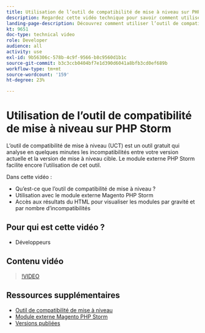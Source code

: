 ```yaml
---
title: Utilisation de l’outil de compatibilité de mise à niveau sur PHP Storm
description: Regardez cette vidéo technique pour savoir comment utiliser l’outil de compatibilité de mise à niveau avec le plug-in PHP Storm.
landing-page-description: Découvrez comment utiliser l’outil de compatibilité de mise à niveau avec le plug-in PHP Storm afin de faciliter l’identification et la résolution des incompatibilités.
kt: 9651
doc-type: technical video
role: Developer
audience: all
activity: use
exl-id: 9b56306c-578b-4c9f-9566-b8c9560d1b1c
source-git-commit: b3c3ccb0404bf7e1d390d6041a8bfb3cd0ef689b
workflow-type: tm+mt
source-wordcount: '159'
ht-degree: 23%

---
```


# Utilisation de l’outil de compatibilité de mise à niveau sur PHP Storm

L’outil de compatibilité de mise à niveau (UCT) est un outil gratuit qui analyse en quelques minutes les incompatibilités entre votre version actuelle et la version de mise à niveau cible. Le module externe PHP Storm facilite encore l’utilisation de cet outil.

Dans cette vidéo :

- Qu’est-ce que l’outil de compatibilité de mise à niveau ?
- Utilisation avec le module externe Magento PHP Storm
- Accès aux résultats du HTML pour visualiser les modules par gravité et par nombre d’incompatibilités

## Pour qui est cette vidéo ?

- Développeurs

## Contenu vidéo

>[!VIDEO](https://video.tv.adobe.com/v/340150?quality=12&learn=on)

## Ressources supplémentaires

- [Outil de compatibilité de mise à niveau](https://experienceleague.adobe.com/docs/commerce-operations/upgrade-guide/upgrade-compatibility-tool/overview.html)
- [Module externe Magento PHP Storm](https://plugins.jetbrains.com/plugin/8024-magento-phpstorm)
- [Versions publiées](https://devdocs.magento.com/release/released-versions.html)
